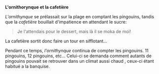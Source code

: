 **L'ornithorynque et la cafetière**

*L'ornithynque* se prélassait sur la plage en comptant les pingouins, tandis que la *cafetière* bouillait d'impatience en attendant le sucre:
> Je l'attendais pour le dessert, mais là il se moka de moi!

La cafetière sortit donc faire un tour en sifflotant...

Pendant ce temps, *l'ornithynque* continua de compter les pingouins. 11 pingouins, 12 pingouins, etc... Celui-ci se demanda comment autants de pingouins pouvait se retrouver dans un climat aussi chaud , ceux-ci étant habitué a la banquise.
